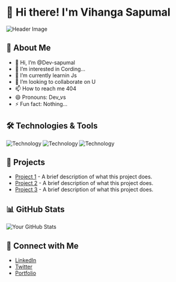 # 👋 Hi there! I'm Vihanga Sapumal

![Header Image](![image]([https://github.com/user-attachments/assets/65dd1553-5e99-4fb6-89c1-5d078af3a82d](https://images.squarespace-cdn.com/content/v1/5769fc401b631bab1addb2ab/1541580611624-TE64QGKRJG8SWAIUS7NS/coding-freak.gif))
)

## 🚀 About Me


- 👋 Hi, I’m @Dev-sapumal
- 👀 I’m interested in Cording...
- 🌱 I’m currently learnin Js
- 💞️ I’m looking to collaborate on U
- 📫 How to reach me 404
- 😄 Pronouns: Dev_vs
- ⚡ Fun fact: Nothing...

## 🛠️ Technologies & Tools
![Technology ](https://img.shields.io/badge/Technology1-<Color>?style=flat-square&logo=<Logo>&logoColor=white) 
![Technology ](https://img.shields.io/badge/Technology2-<Color>?style=flat-square&logo=<Logo>&logoColor=white) 
![Technology ](https://img.shields.io/badge/Technology3-<Color>?style=flat-square&logo=<Logo>&logoColor=white)

## 🌟 Projects
- [Project 1](https://link-to-your-project1.com) - A brief description of what this project does.
- [Project 2](https://link-to-your-project2.com) - A brief description of what this project does.
- [Project 3](https://link-to-your-project3.com) - A brief description of what this project does.


## 📊 GitHub Stats
![Your GitHub Stats](https://github-readme-stats.vercel.app/api?username=YourUsername&show_icons=true&theme=radical)

## 🔗 Connect with Me
- [LinkedIn](https://www.linkedin.com/in/yourprofile)
- [Twitter](https://twitter.com/yourprofile)
- [Portfolio](https://your-portfolio.com)



